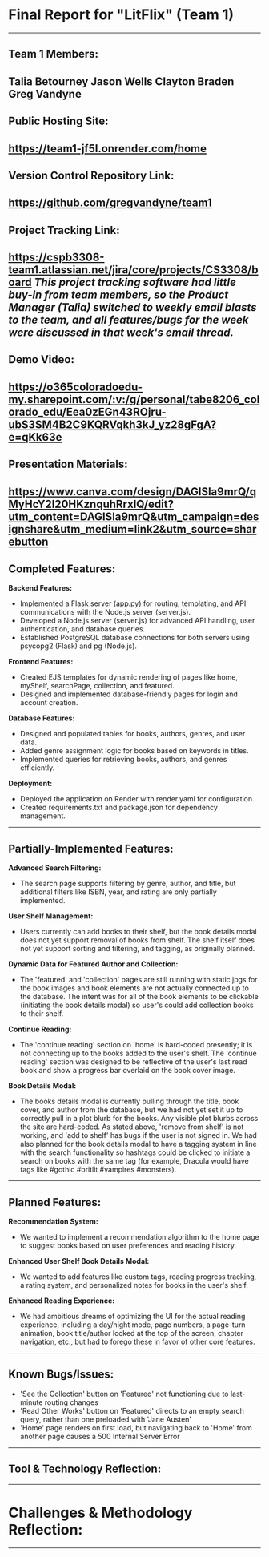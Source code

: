 # Final Report for "LitFlix" (Team 1)
---
## Team 1 Members: 
Talia Betourney
Jason Wells
Clayton Braden
Greg Vandyne
---
## Public Hosting Site:
https://team1-jf5l.onrender.com/home
---
## Version Control Repository Link:
https://github.com/gregvandyne/team1
---
## Project Tracking Link:
https://cspb3308-team1.atlassian.net/jira/core/projects/CS3308/board
*This project tracking software had little buy-in from team members, so the Product Manager (Talia) switched to weekly email blasts to the team, and all features/bugs for the week were discussed in that week's email thread.*
---
## Demo Video:
https://o365coloradoedu-my.sharepoint.com/:v:/g/personal/tabe8206_colorado_edu/Eea0zEGn43ROjru-ubS3SM4B2C9KQRVqkh3kJ_yz28gFgA?e=qKk63e
---
## Presentation Materials:
https://www.canva.com/design/DAGlSla9mrQ/qMyHcY2l20HKznquhRrxlQ/edit?utm_content=DAGlSla9mrQ&utm_campaign=designshare&utm_medium=link2&utm_source=sharebutton
---

## Completed Features:
**Backend Features:**
- Implemented a Flask server (app.py) for routing, templating, and API communications with the Node.js server (server.js).
- Developed a Node.js server (server.js) for advanced API handling, user authentication, and database queries.
- Established PostgreSQL database connections for both servers using psycopg2 (Flask) and pg (Node.js).

**Frontend Features:**
- Created EJS templates for dynamic rendering of pages like home, myShelf, searchPage, collection, and featured.
- Designed and implemented database-friendly pages for login and account creation. 

**Database Features:**
- Designed and populated tables for books, authors, genres, and user data.
- Added genre assignment logic for books based on keywords in titles.
- Implemented queries for retrieving books, authors, and genres efficiently.

**Deployment:**
- Deployed the application on Render with render.yaml for configuration.
- Created requirements.txt and package.json for dependency management.

---

## Partially-Implemented Features:
**Advanced Search Filtering:**
- The search page supports filtering by genre, author, and title, but additional filters like ISBN, year, and rating are only partially implemented.

**User Shelf Management:**
- Users currently can add books to their shelf, but the book details modal does not yet support removal of books from shelf. The shelf itself does not yet support sorting and filtering, and tagging, as originally planned. 

**Dynamic Data for Featured Author and Collection:**
- The 'featured' and 'collection' pages are still running with static jpgs for the book images and book elements are not actually connected up to the database. The intent was for all of the book elements to be clickable (initiating the book details modal) so user's could add collection books to their shelf. 

**Continue Reading:**
- The 'continue reading' section on 'home' is hard-coded presently; it is not connecting up to the books added to the user's shelf. The 'continue reading' section was designed to be reflective of the user's last read book and show a progress bar overlaid on the book cover image.

**Book Details Modal:**
- The books details modal is currently pulling through the title, book cover, and author from the database, but we had not yet set it up to correctly pull in a plot blurb for the books. Any visible plot blurbs across the site are hard-coded. As stated above, 'remove from shelf' is not working, and 'add to shelf' has bugs if the user is not signed in. We had also planned for the book details modal to have a tagging system in line with the search functionality so hashtags could be clicked to initiate a search on books with the same tag (for example, Dracula would have tags like #gothic #britlit #vampires #monsters). 

---

## Planned Features:
**Recommendation System:**
- We wanted to implement a recommendation algorithm to the home page to suggest books based on user preferences and reading history.

**Enhanced User Shelf Book Details Modal:**
- We wanted to add features like custom tags, reading progress tracking, a rating system, and personalized notes for books in the user's shelf.

**Enhanced Reading Experience:**
- We had ambitious dreams of optimizing the UI for the actual reading experience, including a day/night mode, page numbers, a page-turn animation, book title/author locked at the top of the screen, chapter navigation, etc., but had to forego these in favor of other core features.

---

## Known Bugs/Issues:
- 'See the Collection' button on 'Featured' not functioning due to last-minute routing changes
- 'Read Other Works' button on 'Featured' directs to an empty search query, rather than one preloaded with 'Jane Austen'
- 'Home' page renders on first load, but navigating back to 'Home' from another page causes a 500 Internal Server Error

---

## Tool & Technology Reflection:

---

# Challenges & Methodology Reflection: 

---